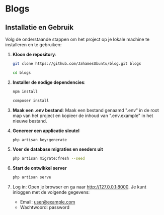# Blogs

## Installatie en Gebruik

Volg de onderstaande stappen om het project op je lokale machine te installeren en te gebruiken:

1. **Kloon de repository**:
   ```bash
   git clone https://github.com/JahamesUbuntu/blog.git blogs
   
   cd blogs
   ```
   
2. **Installer de nodige dependencies**:
    ```bash 
   npm install
   
   composer install
    ```
   
3. **Maak een .env bestand**: Maak een bestand genaamd ".env" in de root map van het project en kopieer de inhoud van ".env.example" in het nieuwe bestand.


4. **Genereer een applicatie sleutel**
    ```bash
   php artisan key:generate
    ```

5. **Voer de database migraties en seeders uit**
    ```bash
   php artisan migrate:fresh --seed 
    ```

6. **Start de ontwikkel server**
    ```bash
   php artisan serve 
    ```
   
7. Log in: Open je browser en ga naar http://127.0.0.1:8000.
Je kunt inloggen met de volgende gegevens:
   * Email: user@example.com
   * Wachtwoord: password

